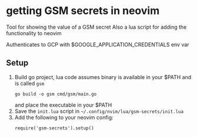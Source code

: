 # getting GSM secrets in neovim
Tool for showing the value of a GSM secret
Also a lua script for adding the functionality to neovim

Authenticates to GCP with $GOOGLE_APPLICATION_CREDENTIALS env var

## Setup
1. Build go project, lua code assumes binary is available in your $PATH and is
   called `gsm`
   ```
   go build -o gsm cmd/gsm/main.go
   ```
   and place the executable in your $PATH
2. Save the `init.lua` script in `~/.config/nvim/lua/gsm-secrets/init.lua`
3. Add the following to your neovim config:
    ```
    require('gsm-secrets').setup()
    ```
